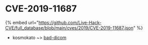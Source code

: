 # CVE-2019-11687
{% embed url="https://github.com/Live-Hack-CVE/full_database/blob/main/cves/2019/CVE-2019-11687.json" %}

* kosmokato ~> [bad-dicom](https://www.alice-snow.ru/2019/database/cve-2019-11687/bad-dicom-kosmokato)